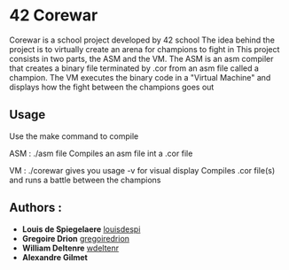 # 42 Corewar
Corewar is a school project developed by 42 school
The idea behind the project is to virtually create an arena for champions to fight in
This project consists in two parts, the ASM and the VM.
The ASM is an asm compiler that creates a binary file terminated by .cor from an asm file called a champion.
The VM executes the binary code in a "Virtual Machine" and displays how the fight between the champions goes out

## Usage
Use the make command to compile

ASM :
./asm file
Compiles an asm file int a .cor file

VM :
./corewar gives you usage
-v for visual display
Compiles .cor file(s) and runs a battle between the champions

## Authors :
- **Louis de Spiegelaere** 	[louisdespi](https://github.com/louisdespi)
- **Gregoire Drion** 		[gregoiredrion](https://github.com/gregoiredrion)
- **William Deltenre** 		[wdeltenr](https://github.com/wdeltenre)
- **Alexandre Gilmet**
